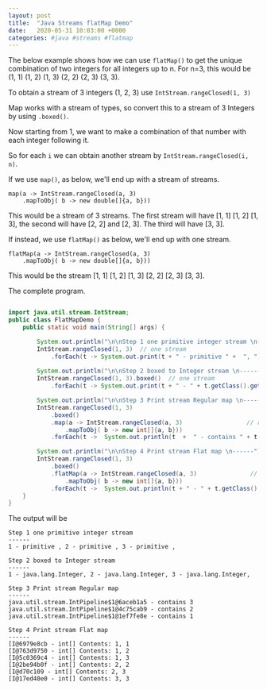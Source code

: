 ```yaml
---
layout: post
title:  "Java Streams flatMap Demo"
date:   2020-05-31 10:03:00 +0000
categories: #java #streams #flatmap
---
```


The below example shows how we can use `flatMap()` to get the unique combination of two integers for all integers up to n. For n=3, this would be
(1, 1) (1, 2) (1, 3) (2, 2) (2, 3) (3, 3).

To obtain a stream of 3 integers (1, 2, 3) use `IntStream.rangeClosed(1, 3)`

Map works with a stream of types, so convert this to a stream of 3 Integers by using `.boxed()`.

Now starting from 1, we want to make a combination of that number with each  integer following it. 

So for each `i` we can obtain another stream by `IntStream.rangeClosed(i, n)`.

If we use `map()`, as below, we'll end up with a stream of streams. 

```
map(a -> IntStream.rangeClosed(a, 3)
	.mapToObj( b -> new double[]{a, b}))
```

This would be a stream of 3 streams. The first stream will have [1, 1] [1, 2] [1, 3], the second will have [2, 2] and [2, 3]. The third will have [3, 3].


If instead, we use `flatMap()` as below, we'll end up with one stream.

```
flatMap(a -> IntStream.rangeClosed(a, 3)
	.mapToObj( b -> new double[]{a, b}))
```

This would be the stream
[1, 1] [1, 2] [1, 3] [2, 2] [2, 3] [3, 3].

The complete program.

```java

import java.util.stream.IntStream;
public class FlatMapDemo {
	public static void main(String[] args) {

		System.out.println("\n\nStep 1 one primitive integer stream \n------");		
		IntStream.rangeClosed(1, 3)  // one stream
			.forEach(t -> System.out.print(t + " - primitive " +  ", "));
		
		System.out.println("\n\nStep 2 boxed to Integer stream \n------");		
		IntStream.rangeClosed(1, 3).boxed()  // one stream
			.forEach(t -> System.out.print(t + " - " + t.getClass().getTypeName() + ", "));

		System.out.println("\n\nStep 3 Print stream Regular map \n------");		
		IntStream.rangeClosed(1, 3)
			.boxed()
			.map(a -> IntStream.rangeClosed(a, 3)                  // regular map, stream of streams
				.mapToObj( b -> new int[]{a, b}))
			.forEach(t ->  System.out.println(t  +  " - contains " + t.count()));

		System.out.println("\n\nStep 4 Print stream Flat map \n------");		
		IntStream.rangeClosed(1, 3)
			.boxed()
			.flatMap(a -> IntStream.rangeClosed(a, 3)				// flat map, one stream
				.mapToObj( b -> new int[]{a, b}))
			.forEach(t ->  System.out.println(t + " - " + t.getClass().getTypeName() + " Contents: " + t[0] + ", " + t[1]));
	}
}

```

The output will be 

```
Step 1 one primitive integer stream 
------
1 - primitive , 2 - primitive , 3 - primitive , 

Step 2 boxed to Integer stream 
------
1 - java.lang.Integer, 2 - java.lang.Integer, 3 - java.lang.Integer, 

Step 3 Print stream Regular map 
------
java.util.stream.IntPipeline$1@6aceb1a5 - contains 3
java.util.stream.IntPipeline$1@4c75cab9 - contains 2
java.util.stream.IntPipeline$1@1ef7fe8e - contains 1

Step 4 Print stream Flat map 
------
[I@6979e8cb - int[] Contents: 1, 1
[I@763d9750 - int[] Contents: 1, 2
[I@5c0369c4 - int[] Contents: 1, 3
[I@2be94b0f - int[] Contents: 2, 2
[I@d70c109 - int[] Contents: 2, 3
[I@17ed40e0 - int[] Contents: 3, 3


```